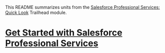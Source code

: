 This README summarizes  units from the [Salesforce Professional Services: Quick Look](https://trailhead.salesforce.com/content/learn/modules/salesforce-professional-services?trail_id=achieve-your-goals-with-success-cloud) Trailhead module.

# [Get Started with Salesforce Professional Services](https://trailhead.salesforce.com/content/learn/modules/salesforce-professional-services/get-started-with-salesforce-professional-services?trail_id=achieve-your-goals-with-success-cloud)
